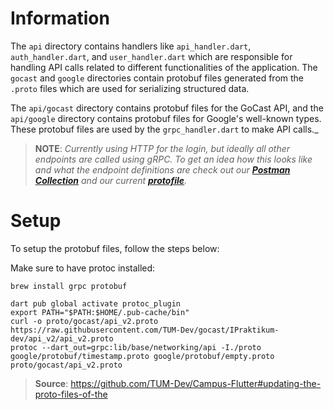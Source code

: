 # Information
The `api` directory contains handlers like `api_handler.dart`, `auth_handler.dart`, and `user_handler.dart` which are responsible for handling API calls related to different functionalities of the application. The `gocast` and `google` directories contain protobuf files generated from the `.proto` files which are used for serializing structured data.

The `api/gocast` directory contains protobuf files for the GoCast API, and the `api/google` directory contains protobuf files for Google's well-known types. These protobuf files are used by the `grpc_handler.dart` to make API calls._


> __NOTE__: _Currently using HTTP for the login, but ideally all other endpoints are called using gRPC. To get an idea how this looks like and what the endpoint definitions are check out our ***[Postman Collection](https://www.postman.com/tumdev/workspace/team-workspace/collection/6560b05347e9207e30ae90d3)*** and our current ***[protofile](https://github.com/TUM-Dev/gocast/blob/IPraktikum-dev/api_v2/api_v2.proto)***._

# Setup

To setup the protobuf files, follow the steps below:

Make sure to have protoc installed:

```
brew install grpc protobuf
```

```
dart pub global activate protoc_plugin
export PATH="$PATH:$HOME/.pub-cache/bin"
curl -o proto/gocast/api_v2.proto https://raw.githubusercontent.com/TUM-Dev/gocast/IPraktikum-dev/api_v2/api_v2.proto
protoc --dart_out=grpc:lib/base/networking/api -I./proto google/protobuf/timestamp.proto google/protobuf/empty.proto proto/gocast/api_v2.proto 
```

> __Source__: https://github.com/TUM-Dev/Campus-Flutter#updating-the-proto-files-of-the  